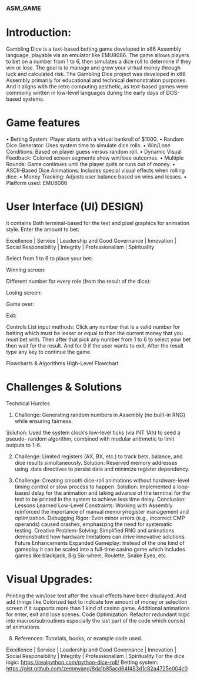 ### ASM_GAME


# Introduction:

Gambling Dice is a text-based betting game developed in x86 Assembly language, playable via an emulator like EMU8086. The game allows players to bet on a number from 1 to 6, then simulates a dice roll to determine if they win or lose. The goal is to manage and grow your virtual money through luck and calculated risk. The Gambling Dice project was developed in x86 Assembly primarily for educational and technical demonstration purposes. And it aligns with the retro computing aesthetic, as text-based games were commonly written in low-level languages during the early days of DOS-based systems.
# Game features
• Betting System: Player starts with a virtual bankroll of $1000.
• Random Dice Generator: Uses system time to simulate dice rolls.
• Win/Lose Conditions: Based on player guess versus random roll.
• Dynamic Visual Feedback: Colored screen segments show win/lose outcomes.
• Multiple Rounds: Game continues until the player quits or runs out of money.
• ASCII-Based Dice Animations: Includes special visual effects when rolling
dice.
• Money Tracking: Adjusts user balance based on wins and losses.
• Platform used: EMU8086
# User Interface (UI) DESIGN)
it contains Both terminal-based for the text and pixel graphics for animation style.
Enter the amount to bet:

Excellence | Service | Leadership and Good Governance | Innovation | Social Responsibility | Integrity | Professionalism | Spirituality

Select from 1 to 6 to place your bet:

Winning screen:

Different number for every role (from the result of the dice):

Losing screen:


Game over:


Exit:

Controls List input methods:
Click any number that is a valid number for betting which must be lesser or equal to
than the current money that you must bet with. Then after that pick any number from 1
to 6 to select your bet then wait for the result. And for 0 if the user wants to exit. After
the result type any key to continue the game.

Flowcharts & Algorithms High-Level Flowchart

# Challenges & Solutions
Technical Hurdles
1. Challenge: Generating random numbers in Assembly (no built-in RNG) while
ensuring fairness.

Solution: Used the system clock’s low-level ticks (via INT 1Ah) to seed a pseudo-
random algorithm, combined with modular arithmetic to limit outputs to 1–6.

2. Challenge: Limited registers (AX, BX, etc.) to track bets, balance, and dice
results simultaneously.
Solution: Reserved memory addresses using .data directives to persist data and
minimize register dependency.

3. Challenge: Creating smooth dice-roll animations without hardware-level timing
control or slow process to happen.
Solution: Implemented a loop-based delay for the animation and taking advance
of the terminal for the text to be printed in the system to achieve less time delay.
Conclusion: Lessons Learned
Low-Level Constraints: Working with Assembly reinforced the importance of manual
memory/register management and optimization.
Debugging Rigor: Even minor errors (e.g., incorrect CMP operands) caused crashes,
emphasizing the need for systematic testing.
Creative Problem-Solving: Simplified RNG and animations demonstrated how hardware
limitations can drive innovative solutions.
Future Enhancements
Expanded Gameplay:
Instead of the one kind of gameplay it can be scaled into a full-time casino game which
includes games like blackjack, Big Six-wheel, Roulette, Snake Eyes, etc.

# Visual Upgrades:

Printing the win/lose text after the visual effects have been displayed. And add things
like Colorized text to indicate low amount of money or selection screen if it supports
more than 1 kind of casino game.
Additional animations for enter, exit and lose scenes.
Code Optimization:
Refactor redundant logic into macros/subroutines especially the last part of the code
which consist of animations.

8. References: Tutorials, books, or example code used.

Excellence | Service | Leadership and Good Governance | Innovation | Social Responsibility | Integrity | Professionalism | Spirituality
For the dice logic: https://realpython.com/python-dice-roll/
Betting system:
https://gist.github.com/zemmyang/8da1b85acd64f483d1c82a4725e004c0
